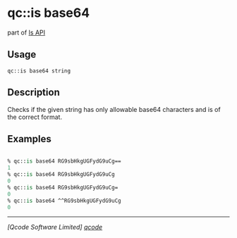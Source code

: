 qc::is base64
=============

part of [Is API](../is.md)

Usage
-----
`qc::is base64 string`

Description
-----------
Checks if the given string has only allowable base64 characters and is of the correct format.

Examples
--------
```tcl

% qc::is base64 RG9sbHkgUGFydG9uCg==
1
% qc::is base64 RG9sbHkgUGFydG9uCg
0
% qc::is base64 RG9sbHkgUGFydG9uCg=
0
% qc::is base64 ^^RG9sbHkgUGFydG9uCg
0
```

----------------------------------
*[Qcode Software Limited] [qcode]*

[qcode]: http://www.qcode.co.uk "Qcode Software"
